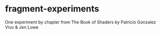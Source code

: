 # fragment-experiments
One experiment by chapter from The Book of Shaders by Patricio Gonzalez Vivo &amp; Jen Lowe
